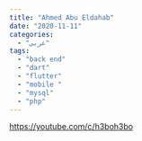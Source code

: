 ```yaml
---
title: "Ahmed Abu Eldahab"
date: "2020-11-11"
categories:
  - "عربي"
tags:
  - "back end"
  - "dart"
  - "flutter"
  - "mobile "
  - "mysql"
  - "php"
---
```


https://youtube.com/c/h3boh3bo
